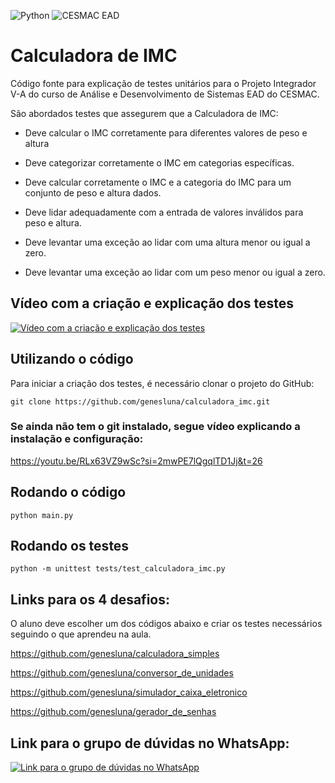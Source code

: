 ![Python](https://img.shields.io/badge/python-3670A0?style=for-the-badge&logo=python&logoColor=ffdd54) ![CESMAC EAD](https://res.cloudinary.com/dxylve8nt/image/upload/v1709508355/cesmac_ead_downloaded_logo_r7qz3z.jpg)

# Calculadora de IMC

Código fonte para explicação de testes unitários para o Projeto Integrador V-A do curso de Análise e Desenvolvimento de Sistemas EAD do CESMAC.

São abordados testes que assegurem que a Calculadora de IMC:

- Deve calcular o IMC corretamente para diferentes valores de peso e altura

- Deve categorizar corretamente o IMC em categorias específicas.

- Deve calcular corretamente o IMC e a categoria do IMC para um conjunto de peso e altura dados.

- Deve lidar adequadamente com a entrada de valores inválidos para peso e altura.

- Deve levantar uma exceção ao lidar com uma altura menor ou igual a zero.

- Deve levantar uma exceção ao lidar com um peso menor ou igual a zero.

## Vídeo com a criação e explicação dos testes

[![Vídeo com a criação e explicação dos testes](https://img.youtube.com/vi/j1jVH6RsAZc/maxresdefault.jpg)](https://www.youtube.com/watch?v=j1jVH6RsAZc)

## Utilizando o código

Para iniciar a criação dos testes, é necessário clonar o projeto do GitHub:

```shell
git clone https://github.com/genesluna/calculadora_imc.git
```

### Se ainda não tem o git instalado, segue vídeo explicando a instalação e configuração:

https://youtu.be/RLx63VZ9wSc?si=2mwPE7lQgqlTD1Jj&t=26

## Rodando o código

```shell
python main.py
```

## Rodando os testes

```shell
python -m unittest tests/test_calculadora_imc.py
```

## Links para os 4 desafios:

O aluno deve escolher um dos códigos abaixo e criar os testes necessários seguindo o que aprendeu na aula.

https://github.com/genesluna/calculadora_simples

https://github.com/genesluna/conversor_de_unidades

https://github.com/genesluna/simulador_caixa_eletronico

https://github.com/genesluna/gerador_de_senhas

## Link para o grupo de dúvidas no WhatsApp:

[![Link para o grupo de dúvidas no WhatsApp](https://res.cloudinary.com/dxylve8nt/image/upload/v1709516187/DSxOAUB0raA150_r9qyhw.png)](https://chat.whatsapp.com/Fbyekep2l9xG1Bpg9qZlCy)
